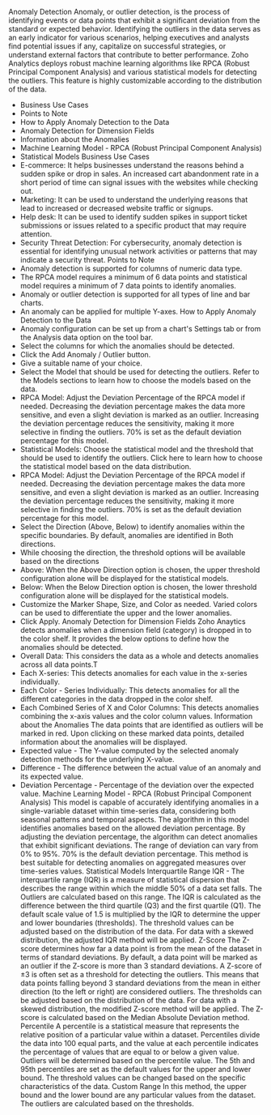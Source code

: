 Anomaly Detection
Anomaly, or outlier detection, is the process of identifying events or data points that exhibit a significant deviation from the standard or expected behavior. Identifying the outliers in the data serves as an early indicator for various scenarios, helping executives and analysts find potential issues if any, capitalize on successful strategies, or understand external factors that contribute to better performance.
Zoho Analytics deploys robust machine learning algorithms like RPCA (Robust Principal Component Analysis) and various statistical models for detecting the outliers. This feature is highly customizable according to the distribution of the data.
- Business Use Cases
- Points to Note
- How to Apply Anomaly Detection to the Data
- Anomaly Detection for Dimension Fields
- Information about the Anomalies
- Machine Learning Model - RPCA (Robust Principal Component Analysis)
- Statistical Models
Business Use Cases
- E-commerce: It helps businesses understand the reasons behind a sudden spike or drop in sales. An increased cart abandonment rate in a short period of time can signal issues with the websites while checking out.
- Marketing: It can be used to understand the underlying reasons that lead to increased or decreased website traffic or signups.
- Help desk: It can be used to identify sudden spikes in support ticket submissions or issues related to a specific product that may require attention.
- Security Threat Detection: For cybersecurity, anomaly detection is essential for identifying unusual network activities or patterns that may indicate a security threat.
Points to Note
- Anomaly detection is supported for columns of numeric data type.
- The RPCA model requires a minimum of 6 data points and statistical model requires a minimum of 7 data points to identify anomalies.
- Anomaly or outlier detection is supported for all types of line and bar charts.
- An anomaly can be applied for multiple Y-axes.
How to Apply Anomaly Detection to the Data
- Anomaly configuration can be set up from a chart's Settings tab or from the Analysis data option on the tool bar.
- Select the columns for which the anomalies should be detected.
- Click the Add Anomaly / Outlier button.
- Give a suitable name of your choice.
- Select the Model that should be used for detecting the outliers. Refer to the Models sections to learn how to choose the models based on the data.
- RPCA Model: Adjust the Deviation Percentage of the RPCA model if needed. Decreasing the deviation percentage makes the data more sensitive, and even a slight deviation is marked as an outlier. Increasing the deviation percentage reduces the sensitivity, making it more selective in finding the outliers. 70% is set as the default deviation percentage for this model.
- Statistical Models: Choose the statistical model and the threshold that should be used to identify the outliers. Click here to learn how to choose the statistical model based on the data distribution.
- RPCA Model: Adjust the Deviation Percentage of the RPCA model if needed. Decreasing the deviation percentage makes the data more sensitive, and even a slight deviation is marked as an outlier. Increasing the deviation percentage reduces the sensitivity, making it more selective in finding the outliers. 70% is set as the default deviation percentage for this model.
- Select the Direction (Above, Below) to identify anomalies within the specific boundaries. By default, anomalies are identified in Both directions.
- While choosing the direction, the threshold options will be available based on the directions
- Above: When the Above Direction option is chosen, the upper threshold configuration alone will be displayed for the statistical models.
- Below: When the Below Direction option is chosen, the lower threshold configuration alone will be displayed for the statistical models.
- Customize the Marker Shape, Size, and Color as needed. Varied colors can be used to differentiate the upper and the lower anomalies.
- Click Apply.
Anomaly Detection for Dimension Fields
Zoho Anaytics detects anomalies when a dimension field (category) is dropped in to the color shelf. It provides the below options to define how the anomalies should be detected.
- Overall Data: This considers the data as a whole and detects anomalies across all data points.T
- Each X-series: This detects anomalies for each value in the x-series individually.
- Each Color - Series Individually: This detects anomalies for all the different categories in the data dropped in the color shelf.
- Each Combined Series of X and Color Columns: This detects anomalies combining the x-axis values and the color column values.
Information about the Anomalies
The data points that are identified as outliers will be marked in red. Upon clicking on these marked data points, detailed information about the anomalies will be displayed.
- Expected value - The Y-value computed by the selected anomaly detection methods for the underlying X-value.
- Difference - The difference between the actual value of an anomaly and its expected value.
- Deviation Percentage - Percentage of the deviation over the expected value.
Machine Learning Model - RPCA (Robust Principal Component Analysis)
This model is capable of accurately identifying anomalies in a single-variable dataset within time-series data, considering both seasonal patterns and temporal aspects. The algorithm in this model identifies anomalies based on the allowed deviation percentage. By adjusting the deviation percentage, the algorithm can detect anomalies that exhibit significant deviations. The range of deviation can vary from 0% to 95%. 70% is the default deviation percentage.
This method is best suitable for detecting anomalies on aggregated measures over time-series values.
Statistical Models
Interquartile Range
IQR - The interquartile range (IQR) is a measure of statistical dispersion that describes the range within which the middle 50% of a data set falls. The Outliers are calculated based on this range.
The IQR is calculated as the difference between the third quartile (Q3) and the first quartile (Q1). The default scale value of 1.5 is multiplied by the IQR to determine the upper and lower boundaries (thresholds). The threshold values can be adjusted based on the distribution of the data.
For data with a skewed distribution, the adjusted IQR method will be applied.
Z-Score
The Z-score determines how far a data point is from the mean of the dataset in terms of standard deviations. By default, a data point will be marked as an outlier if the Z-score is more than 3 standard deviations.
A Z-score of ±3 is often set as a threshold for detecting the outliers. This means that data points falling beyond 3 standard deviations from the mean in either direction (to the left or right) are considered outliers. The thresholds can be adjusted based on the distribution of the data.
For data with a skewed distribution, the modified Z-score method will be applied. The Z-score is calculated based on the Median Absolute Deviation method.
Percentile
A percentile is a statistical measure that represents the relative position of a particular value within a dataset. Percentiles divide the data into 100 equal parts, and the value at each percentile indicates the percentage of values that are equal to or below a given value. Outliers will be determined based on the percentile value.
The 5th and 95th percentiles are set as the default values for the upper and lower bound. The threshold values can be changed based on the specific characteristics of the data.
Custom Range
In this method, the upper bound and the lower bound are any particular values from the dataset. The outliers are calculated based on the thresholds.